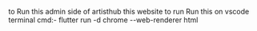 to Run this admin side of artisthub this website to run 
Run this on vscode terminal cmd:- flutter run -d chrome --web-renderer html
